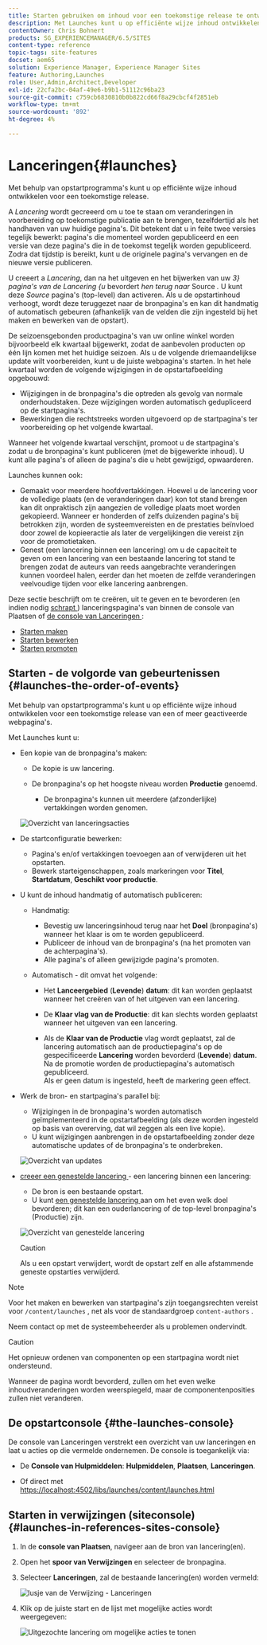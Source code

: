 ```yaml
---
title: Starten gebruiken om inhoud voor een toekomstige release te ontwikkelen
description: Met Launches kunt u op efficiënte wijze inhoud ontwikkelen voor een toekomstige release. Met deze pagina's kunt u wijzigingen klaar maken voor toekomstige publicatie, terwijl uw huidige pagina's behouden blijven.
contentOwner: Chris Bohnert
products: SG_EXPERIENCEMANAGER/6.5/SITES
content-type: reference
topic-tags: site-features
docset: aem65
solution: Experience Manager, Experience Manager Sites
feature: Authoring,Launches
role: User,Admin,Architect,Developer
exl-id: 22cfa2bc-04af-49e6-b9b1-51112c96ba23
source-git-commit: c759cb6830810b0b822cd66f8a29cbcf4f2851eb
workflow-type: tm+mt
source-wordcount: '892'
ht-degree: 4%

---
```


# Lanceringen{#launches}

Met behulp van opstartprogramma&#39;s kunt u op efficiënte wijze inhoud ontwikkelen voor een toekomstige release.

A *Lancering* wordt gecreeerd om u toe te staan om veranderingen in voorbereiding op toekomstige publicatie aan te brengen, tezelfdertijd als het handhaven van uw huidige pagina&#39;s. Dit betekent dat u in feite twee versies tegelijk bewerkt: pagina&#39;s die momenteel worden gepubliceerd en een versie van deze pagina&#39;s die in de toekomst tegelijk worden gepubliceerd. Zodra dat tijdstip is bereikt, kunt u de originele pagina&#39;s vervangen en de nieuwe versie publiceren.

U creeert a *Lancering*, dan na het uitgeven en het bijwerken van uw *3} pagina&#39;s van de Lancering {u* bevordert *hen terug naar* Source *.* U kunt deze *Source* pagina&#39;s (top-level) dan activeren. Als u de opstartinhoud verhoogt, wordt deze teruggezet naar de bronpagina&#39;s en kan dit handmatig of automatisch gebeuren (afhankelijk van de velden die zijn ingesteld bij het maken en bewerken van de opstart).

De seizoensgebonden productpagina&#39;s van uw online winkel worden bijvoorbeeld elk kwartaal bijgewerkt, zodat de aanbevolen producten op één lijn komen met het huidige seizoen. Als u de volgende driemaandelijkse update wilt voorbereiden, kunt u de juiste webpagina&#39;s starten. In het hele kwartaal worden de volgende wijzigingen in de opstartafbeelding opgebouwd:

* Wijzigingen in de bronpagina&#39;s die optreden als gevolg van normale onderhoudstaken. Deze wijzigingen worden automatisch gedupliceerd op de startpagina&#39;s.
* Bewerkingen die rechtstreeks worden uitgevoerd op de startpagina&#39;s ter voorbereiding op het volgende kwartaal.

Wanneer het volgende kwartaal verschijnt, promoot u de startpagina&#39;s zodat u de bronpagina&#39;s kunt publiceren (met de bijgewerkte inhoud). U kunt alle pagina&#39;s of alleen de pagina&#39;s die u hebt gewijzigd, opwaarderen.

Launches kunnen ook:

* Gemaakt voor meerdere hoofdvertakkingen. Hoewel u de lancering voor de volledige plaats (en de veranderingen daar) kon tot stand brengen kan dit onpraktisch zijn aangezien de volledige plaats moet worden gekopieerd. Wanneer er honderden of zelfs duizenden pagina&#39;s bij betrokken zijn, worden de systeemvereisten en de prestaties beïnvloed door zowel de kopieeractie als later de vergelijkingen die vereist zijn voor de promotietaken.
* Genest (een lancering binnen een lancering) om u de capaciteit te geven om een lancering van een bestaande lancering tot stand te brengen zodat de auteurs van reeds aangebrachte veranderingen kunnen voordeel halen, eerder dan het moeten de zelfde veranderingen veelvoudige tijden voor elke lancering aanbrengen.

Deze sectie beschrijft om te creëren, uit te geven en te bevorderen (en indien nodig [ schrapt ](/help/sites-authoring/launches-creating.md#deleting-a-launch)) lanceringspagina&#39;s van binnen de console van Plaatsen of [ de console van Lanceringen ](#the-launches-console):

* [Starten maken](/help/sites-authoring/launches-creating.md)
* [Starten bewerken](/help/sites-authoring/launches-editing.md)
* [Starten promoten](/help/sites-authoring/launches-promoting.md)

## Starten - de volgorde van gebeurtenissen {#launches-the-order-of-events}

Met behulp van opstartprogramma&#39;s kunt u op efficiënte wijze inhoud ontwikkelen voor een toekomstige release van een of meer geactiveerde webpagina&#39;s.

Met Launches kunt u:

* Een kopie van de bronpagina&#39;s maken:

   * De kopie is uw lancering.
   * De bronpagina&#39;s op het hoogste niveau worden **Productie** genoemd.

      * De bronpagina&#39;s kunnen uit meerdere (afzonderlijke) vertakkingen worden genomen.

  ![ Overzicht van lanceringsacties ](assets/chlimage_1-111.png)

* De startconfiguratie bewerken:

   * Pagina&#39;s en/of vertakkingen toevoegen aan of verwijderen uit het opstarten.
   * Bewerk starteigenschappen, zoals markeringen voor **Titel**, **Startdatum**, **Geschikt voor productie**.

* U kunt de inhoud handmatig of automatisch publiceren:

   * Handmatig:

      * Bevestig uw lanceringsinhoud terug naar het **Doel** (bronpagina&#39;s) wanneer het klaar is om te worden gepubliceerd.
      * Publiceer de inhoud van de bronpagina&#39;s (na het promoten van de achterpagina&#39;s).
      * Alle pagina&#39;s of alleen gewijzigde pagina&#39;s promoten.

   * Automatisch - dit omvat het volgende:

      * Het **Lanceergebied** (**Levende**) **datum**: dit kan worden geplaatst wanneer het creëren van of het uitgeven van een lancering.

      * De **Klaar vlag van de Productie**: dit kan slechts worden geplaatst wanneer het uitgeven van een lancering.
      * Als de **Klaar van de Productie** vlag wordt geplaatst, zal de lancering automatisch aan de productiepagina&#39;s op de gespecificeerde **Lancering** worden bevorderd (**Levende**) **datum**. Na de promotie worden de productiepagina&#39;s automatisch gepubliceerd.\
        Als er geen datum is ingesteld, heeft de markering geen effect.

* Werk de bron- en startpagina&#39;s parallel bij:

   * Wijzigingen in de bronpagina&#39;s worden automatisch geïmplementeerd in de opstartafbeelding (als deze worden ingesteld op basis van overerving, dat wil zeggen als een live kopie).
   * U kunt wijzigingen aanbrengen in de opstartafbeelding zonder deze automatische updates of de bronpagina&#39;s te onderbreken.

  ![ Overzicht van updates ](assets/chlimage_1-112.png)

* [ creeer een genestelde lancering ](/help/sites-authoring/launches-creating.md#creating-a-nested-launch) - een lancering binnen een lancering:

   * De bron is een bestaande opstart.
   * U kunt [ een genestelde lancering ](/help/sites-authoring/launches-promoting.md#promoting-a-nested-launch) aan om het even welk doel bevorderen; dit kan een ouderlancering of de top-level bronpagina&#39;s (Productie) zijn.

  ![ Overzicht van genestelde lancering ](assets/chlimage_1-113.png)

  >[!CAUTION]
  >
  >Als u een opstart verwijdert, wordt de opstart zelf en alle afstammende geneste opstarties verwijderd.

>[!NOTE]
>
>Voor het maken en bewerken van startpagina&#39;s zijn toegangsrechten vereist voor `/content/launches` , net als voor de standaardgroep `content-authors` .
>
>Neem contact op met de systeembeheerder als u problemen ondervindt.

>[!CAUTION]
>
>Het opnieuw ordenen van componenten op een startpagina wordt niet ondersteund.
>
>Wanneer de pagina wordt bevorderd, zullen om het even welke inhoudveranderingen worden weerspiegeld, maar de componentenposities zullen niet veranderen.

## De opstartconsole {#the-launches-console}

De console van Lanceringen verstrekt een overzicht van uw lanceringen en laat u acties op die vermelde ondernemen. De console is toegankelijk via:

* De **Console van Hulpmiddelen**: **Hulpmiddelen**, **Plaatsen**, **Lanceringen**.

* Of direct met [ https://localhost:4502/libs/launches/content/launches.html ](https://localhost:4502/libs/launches/content/launches.html)

## Starten in verwijzingen (siteconsole) {#launches-in-references-sites-console}

1. In de **console van Plaatsen**, navigeer aan de bron van lancering(en).
1. Open het **spoor van Verwijzingen** en selecteer de bronpagina.
1. Selecteer **Lanceringen**, zal de bestaande lancering(en) worden vermeld:

   ![ lusje van de Verwijzing - Lanceringen ](assets/screen-shot_2019-03-05at121901-1.png)

1. Klik op de juiste start en de lijst met mogelijke acties wordt weergegeven:

   ![ Uitgezochte lancering om mogelijke acties te tonen ](assets/screen-shot_2019-03-05at121952-1.png)
